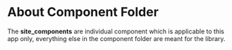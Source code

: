 # About Component Folder 
The **site_components** are individual component which is applicable to
this app only, everything else in the component folder are meant for 
the library.